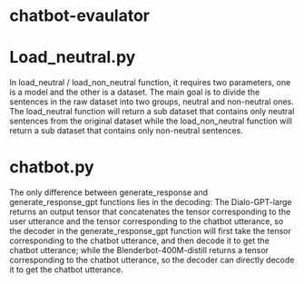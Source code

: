 # chatbot-evaulator

# Load_neutral.py
In load_neutral / load_non_neutral function, it requires two parameters, one is a model and the other is a dataset. The main goal is to divide the sentences in the raw dataset into two groups, neutral and non-neutral ones. The load_neutral function will return a sub dataset that contains only neutral sentences from the original dataset while the load_non_neutral function will return a sub dataset that contains only non-neutral sentences. 

# chatbot.py
The only difference between generate_response and generate_response_gpt functions lies in the decoding: The Dialo-GPT-large returns an output tensor that concatenates the tensor corresponding to the user utterance and the tensor corresponding to the chatbot utterance, so the decoder in the generate_response_gpt function will first take the tensor corresponding to the chatbot utterance, and then decode it to get the chatbot utterance; while the Blenderbot-400M-distill returns a tensor corresponding to the chatbot utterance, so the decoder can directly decode it to get the chatbot utterance.

